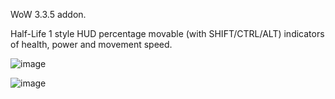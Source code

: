 WoW 3.3.5 addon.

Half-Life 1 style HUD percentage movable (with SHIFT/CTRL/ALT) indicators of health, power and movement speed.

![image](https://github.com/user-attachments/assets/f38443d8-5d5e-4132-96ff-8986acb57617)

![image](https://github.com/user-attachments/assets/76e9d292-f7d1-4d9c-8503-4a664f948fc9)
